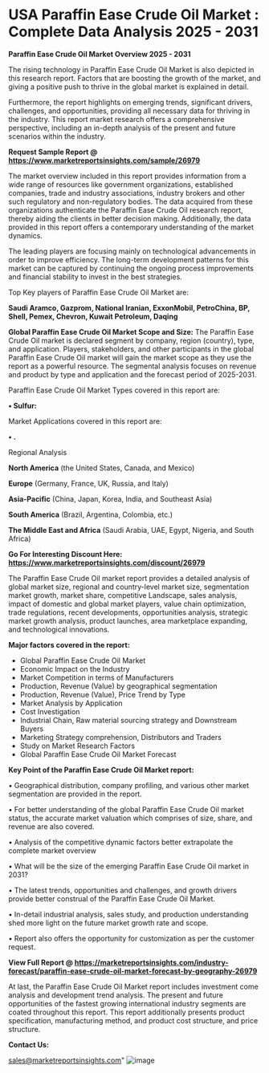  # USA Paraffin Ease Crude Oil Market : Complete Data Analysis 2025 - 2031

<Strong> Paraffin Ease Crude Oil Market Overview 2025 - 2031</strong>

The rising technology in Paraffin Ease Crude Oil Market is also depicted in this research report. Factors that are boosting the growth of the market, and giving a positive push to thrive in the global market is explained in detail.

Furthermore, the report highlights on emerging trends, significant drivers, challenges, and opportunities, providing all necessary data for thriving in the industry. This report market research offers a comprehensive perspective, including an in-depth analysis of the present and future scenarios within the industry.

<strong>Request Sample Report @ <a href=https://www.marketreportsinsights.com/sample/26979>https://www.marketreportsinsights.com/sample/26979</a></strong>

The market overview included in this report provides information from a wide range of resources like government organizations, established companies, trade and industry associations, industry brokers and other such regulatory and non-regulatory bodies. The data acquired from these organizations authenticate the Paraffin Ease Crude Oil research report, thereby aiding the clients in better decision making. Additionally, the data provided in this report offers a contemporary understanding of the market dynamics.

The leading players are focusing mainly on technological advancements in order to improve efficiency. The long-term development patterns for this market can be captured by continuing the ongoing process improvements and financial stability to invest in the best strategies.

Top Key players of Paraffin Ease Crude Oil Market are:

<strong>Saudi Aramco, Gazprom, National Iranian, ExxonMobil, PetroChina, BP, Shell, Pemex, Chevron, Kuwait Petroleum, Daqing</strong>

<strong><b>Global Paraffin Ease Crude Oil Market Scope and Size:</b></strong>
The Paraffin Ease Crude Oil market is declared segment by company, region (country), type, and application. Players, stakeholders, and other participants in the global Paraffin Ease Crude Oil market will gain the market scope as they use the report as a powerful resource. The segmental analysis focuses on revenue and product by type and application and the forecast period of 2025-2031.

Paraffin Ease Crude Oil Market Types covered in this report are:

<strong>• Sulfur:</strong>

Market Applications covered in this report are:

<strong>• .</strong> 

Regional Analysis

<strong>North America</strong> (the United States, Canada, and Mexico)

<strong>Europe</strong> (Germany, France, UK, Russia, and Italy)

<strong>Asia-Pacific</strong> (China, Japan, Korea, India, and Southeast Asia)

<strong>South America</strong> (Brazil, Argentina, Colombia, etc.)

<strong>The Middle East and Africa</strong> (Saudi Arabia, UAE, Egypt, Nigeria, and South Africa)

<strong>Go For Interesting Discount Here: <a href=https://www.marketreportsinsights.com/discount/26979>https://www.marketreportsinsights.com/discount/26979</a></strong>

The Paraffin Ease Crude Oil market report provides a detailed analysis of global market size, regional and country-level market size, segmentation market growth, market share, competitive Landscape, sales analysis, impact of domestic and global market players, value chain optimization, trade regulations, recent developments, opportunities analysis, strategic market growth analysis, product launches, area marketplace expanding, and technological innovations.

<strong><b>Major factors covered in the report:</b></strong>
<ul>
  <li>Global Paraffin Ease Crude Oil Market </li>
  <li>Economic Impact on the Industry</li>
  <li>Market Competition in terms of Manufacturers</li>
  <li>Production, Revenue (Value) by geographical segmentation</li>
  <li>Production, Revenue (Value), Price Trend by Type</li>
  <li>Market Analysis by Application</li>
  <li>Cost Investigation</li>
  <li>Industrial Chain, Raw material sourcing strategy and Downstream Buyers</li>
  <li>Marketing Strategy comprehension, Distributors and Traders</li>
  <li>Study on Market Research Factors</li>
  <li>Global Paraffin Ease Crude Oil Market Forecast</li>
</ul>

<strong><b>Key Point of the Paraffin Ease Crude Oil Market report:</b></strong>

• Geographical distribution, company profiling, and various other market segmentation are provided in the report.

• For better understanding of the global Paraffin Ease Crude Oil market status, the accurate market valuation which comprises of size, share, and revenue are also covered.

• Analysis of the competitive dynamic factors better extrapolate the complete market overview

• What will be the size of the emerging Paraffin Ease Crude Oil market in 2031?

• The latest trends, opportunities and challenges, and growth drivers provide better construal of the Paraffin Ease Crude Oil Market.

• In-detail industrial analysis, sales study, and production understanding shed more light on the future market growth rate and scope.

• Report also offers the opportunity for customization as per the customer request.

<strong><b>View Full Report @ <a href=https://marketreportsinsights.com/industry-forecast/paraffin-ease-crude-oil-market-forecast-by-geography-26979>https://marketreportsinsights.com/industry-forecast/paraffin-ease-crude-oil-market-forecast-by-geography-26979</a></b></strong>


At last, the Paraffin Ease Crude Oil Market report includes investment come analysis and development trend analysis. The present and future opportunities of the fastest growing international industry segments are coated throughout this report. This report additionally presents product specification, manufacturing method, and product cost structure, and price structure.

<strong>Contact Us:</strong>

sales@marketreportsinsights.com"
![image](https://github.com/user-attachments/assets/df9362b6-43be-4208-8267-7f697c901d3e)
